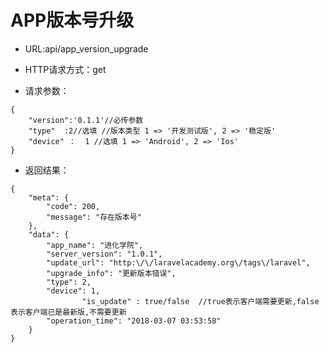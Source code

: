 # APP版本号升级

- URL:api/app_version_upgrade

- HTTP请求方式：get
   
- 请求参数：
 
```
{
    "version":'0.1.1'//必传参数
    "type"  :2//选填 //版本类型 1 => '开发测试版', 2 => '稳定版'
    "device" ：  1 //选填 1 => 'Android', 2 => 'Ios'
}
```

- 返回结果：

```
{
	"meta": {
		"code": 200,
		"message": "存在版本号"
	},
	"data": {
		"app_name": "进化学院",
		"server_version": "1.0.1",
		"update_url": "http:\/\/laravelacademy.org\/tags\/laravel",
		"upgrade_info": "更新版本错误",
		"type": 2,
		"device": 1,
                "is_update" : true/false  //true表示客户端需要更新,false表示客户端已是最新版,不需要更新
		"operation_time": "2018-03-07 03:53:58"
	}
}

```

